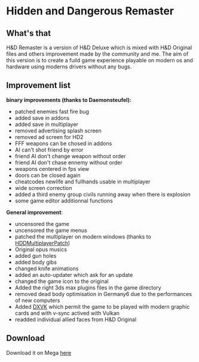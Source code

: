 # Hidden and Dangerous Remaster
## What's that
H&D Remaster is a version of H&D Deluxe which is mixed with H&D Original files and others improvement made by the community and me. The aim of this version is to create a fuild game experience playable on modern os and hardware using moderns drivers without any bugs.

## Improvement list

**binary improvements (thanks to Daemonsteufel):**

 - patched enemies fast fire bug
 - added save in addons
 - added save in multiplayer
 - removed advertising splash screen
 - removed ad screen for HD2
 - FFF weapons can be chosed in addons
 - AI can't shot friend by error
 - friend AI don't change weapon without order
 - friend AI don't chase ennemy without order
 - weapons centered in fps view
 - doors can be closed again
 - cheatcodes newlife and fullhands usable in multiplayer
 - wide screen correction
 - added a third enemy group civils running away when there is explosion
 - some game editor additionnal functions

**General improvement**:

 - uncensored the game
 - uncensored the game menus
 - patched the multiplayer on modern windows (thanks to [HDDMultiplayerPatch](https://github.com/WJLiddy/HDDMultiplayerPatch))
 - Original opus musics
 - added gun holes
 - added body gibs
 - changed knife animations
 - added an auto-updater which ask for an update
 - changed the game icon to the original
 - Added the right 3ds max plugins files in the game directory
 - removed dead body optimisation in Germany6 due to the performances of new computers
 - Added [DXVK](https://github.com/doitsujin/dxvk) which permit the game to be played with modern graphic cards and with v-sync actived with Vulkan
 - readded individual allied faces from H&D Original

## Download
Download it on Mega [here](https://hd-remaster.atspace.eu/download/)
